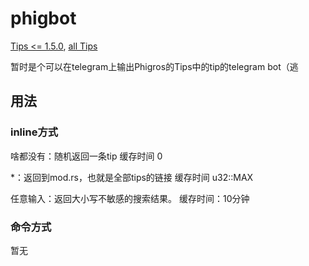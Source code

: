 # phigbot

[Tips <= 1.5.0](https://www.bilibili.com/read/cv12614938), [all Tips](https://www.bilibili.com/read/cv15210488/)

暂时是个可以在telegram上输出Phigros的Tips中的tip的telegram bot（逃

## 用法

### inline方式

啥都没有：随机返回一条tip
缓存时间 0

*：返回到mod.rs，也就是全部tips的链接
缓存时间 u32::MAX

任意输入：返回大小写不敏感的搜索结果。
缓存时间：10分钟

### 命令方式

暂无